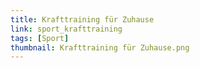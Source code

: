 ```yaml
---
title: Krafttraining für Zuhause
link: sport_krafttraining
tags: [Sport]
thumbnail: Krafttraining für Zuhause.png
---
```


